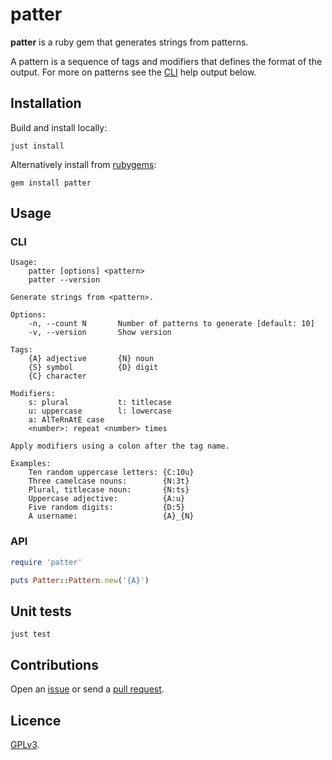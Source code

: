 # patter

**patter** is a ruby gem that generates strings from patterns.

A pattern is a sequence of tags and modifiers that defines the format of the output. For more on patterns see the [CLI](#cli) help output below.

## Installation

Build and install locally:

```
just install
```

Alternatively install from [rubygems](https://rubygems.org/gems/patter):

```
gem install patter
```

## Usage

### CLI

```
Usage:
    patter [options] <pattern>
    patter --version

Generate strings from <pattern>.

Options:
    -n, --count N       Number of patterns to generate [default: 10]
    -v, --version       Show version

Tags:
    {A} adjective       {N} noun
    {S} symbol          {D} digit
    {C} character

Modifiers:
    s: plural           t: titlecase
    u: uppercase        l: lowercase
    a: AlTeRnAtE case
    <number>: repeat <number> times

Apply modifiers using a colon after the tag name.

Examples:
    Ten random uppercase letters: {C:10u}
    Three camelcase nouns:        {N:3t}
    Plural, titlecase noun:       {N:ts}
    Uppercase adjective:          {A:u}
    Five random digits:           {D:5}
    A username:                   {A}_{N}
```

### API

```rb
require 'patter'

puts Patter::Pattern.new('{A}')
```

## Unit tests

```
just test
```

## Contributions

Open an [issue](https://github.com/crdx/patter/issues) or send a [pull request](https://github.com/crdx/patter/pulls).

## Licence

[GPLv3](LICENCE).
